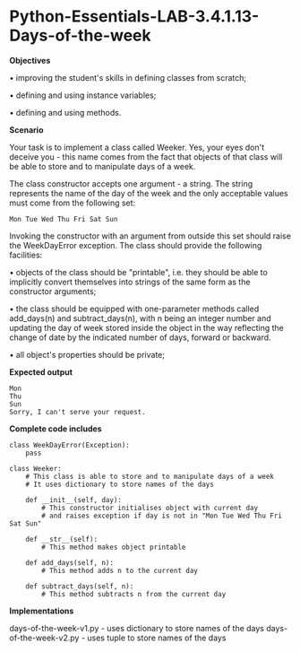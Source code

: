# Python-Essentials-LAB-3.4.1.13-Days-of-the-week

**Objectives**

•	improving the student's skills in defining classes from scratch;

•	defining and using instance variables;

•	defining and using methods.

**Scenario**

Your task is to implement a class called Weeker. Yes, your eyes don't deceive you - this name comes from the fact that objects of that class will be able to store and to manipulate days of a week.

The class constructor accepts one argument - a string. The string represents the name of the day of the week and the only acceptable values must come from the following set:
```
Mon Tue Wed Thu Fri Sat Sun
```
Invoking the constructor with an argument from outside this set should raise the WeekDayError exception. The class should provide the following facilities:

•	objects of the class should be "printable", i.e. they should be able to implicitly convert themselves into strings of the same form as the constructor arguments;

•	the class should be equipped with one-parameter methods called add_days(n) and subtract_days(n), with n being an integer number and updating the day of week stored inside the object in the way reflecting the change of date by the indicated number of days, forward or backward.

•	all object's properties should be private;

**Expected output**
```
Mon
Thu
Sun
Sorry, I can't serve your request.
```

**Complete code includes**
```
class WeekDayError(Exception):
    pass

class Weeker:
    # This class is able to store and to manipulate days of a week
    # It uses dictionary to store names of the days

    def __init__(self, day):
        # This constructor initialises object with current day
        # and raises exception if day is not in "Mon Tue Wed Thu Fri Sat Sun"

    def __str__(self):
        # This method makes object printable

    def add_days(self, n):
        # This method adds n to the current day

    def subtract_days(self, n):
        # This method subtracts n from the current day
```

**Implementations**

days-of-the-week-v1.py - uses dictionary to store names of the days
days-of-the-week-v2.py - uses tuple to store names of the days
